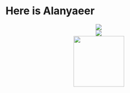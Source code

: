 # Here is Alanyaeer
<div align="center"> <img src="https://metrics.lecoq.io/Alanyaeer?template=classic&config.timezone=Asia%2FShanghai"> </div>
<div> 
<div align="center"> <img src="https://github-readme-stats.vercel.app/api/top-langs/?username=Alanyaeer&hide_title=true&hide_border=true&layout=compact&langs_count=6&text_color=000&icon_color=fff&bg_color=0,52fa5a,4dfcff,c64dff&theme=graywhite" /> </div>
<div align="center"> <img height="137px" src="https://github-readme-stats.vercel.app/api?username=Alanyaeer&hide_title=true&hide_border=true&show_icons=trueline_height=21&text_color=000&icon_color=000&bg_color=0,ea6161,ffc64d,fffc4d,52fa5a&theme=graywhite" /> </div>
</div>

